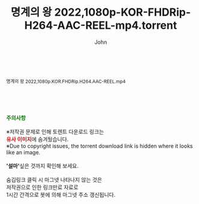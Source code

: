 ﻿---
layout: post
title:  "명계의 왕 2022,1080p-KOR-FHDRip-H264-AAC-REEL-mp4.torrent"
author: John
categories: [ 영화 ]
tags: [  ]
image:  
description: "명계의 왕 2022,1080p-KOR-FHDRip-H264-AAC-REEL-mp4 torrent 정보 공유"
toc: true
toc_sticky: true
---

<br>
<div class="view-img">
<a class="view_image" href="http://torrentmobile61.com/bbs/view_image.php?fn=%2Fdata%2Ffile%2Fmovie%2F1040166563_lcqprhve_ff45d1e555ed33399b80af72f35fc543daf99228.jpg" target="_blank"><img alt="" class="img-tag" content="http://torrentmobile61.com/data/file/movie/1040166563_lcqprhve_ff45d1e555ed33399b80af72f35fc543daf99228.jpg" itemprop="image" src="http://torrentmobile61.com/data/file/movie/1040166563_lcqprhve_ff45d1e555ed33399b80af72f35fc543daf99228.jpg"/></a></div><div class="view-content" itemprop="description">
<p><span style="font-size:12px;">명계의 왕 2022,1080p.KOR.FHDRip.H264.AAC-REEL.mp4</span> </p> </div>
    
<br><br><br>
<p data-ke-size="size16"><b><span style="color: green;">주의사항</span></b><br /><br />※저작권 문제로 인해 토렌트 다운로드 링크는<br /><b><span style="color: red;">유사 이미지</span></b>에 숨겨뒀습니다.<br />※Due to copyright issues, the torrent download link is hidden where it looks like an image.<br /><br /><b>'설마'</b>싶은 것까지 확인해 보세요.<br /><br />숨김링크 클릭 시 마그넷 나타나지 않는 것은<br />저작권으로 인한 링크만료 자료로<br />1시간 간격으로 봇에 의해 마그넷 주소 갱신됩니다.</p>
